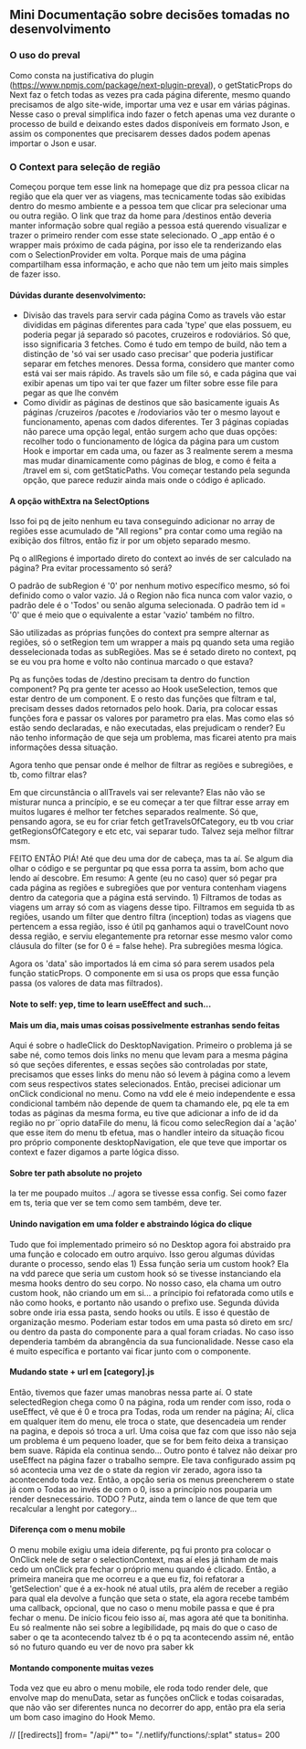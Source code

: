 ## Mini Documentação sobre decisões tomadas no desenvolvimento

### O uso do preval
Como consta na justificativa do plugin (https://www.npmjs.com/package/next-plugin-preval), o getStaticProps do Next faz o fetch todas as vezes pra cada página diferente, mesmo quando precisamos de algo site-wide, importar uma vez e usar em várias páginas. Nesse caso o preval simplifica indo fazer o fetch apenas uma vez durante o processo de build e deixando estes dados disponíveis em formato Json, e assim os componentes que precisarem desses dados podem apenas importar o Json e usar.

### O Context para seleção de região
Começou porque tem esse link na homepage que diz pra pessoa clicar na região que ela quer ver as viagens, mas tecnicamente todas são exibidas dentro do mesmo ambiente e a pessoa tem que clicar pra selecionar uma ou outra região. O link que traz da home para /destinos então deveria manter informação sobre qual região a pessoa está querendo visualizar e trazer o primeiro render com esse state selecionado. O _app então é o wrapper mais próximo de cada página, por isso ele ta renderizando elas com o SelectionProvider em volta. Porque mais de uma página compartilham essa informação, e acho que não tem um jeito mais simples de fazer isso.

#### Dúvidas durante desenvolvimento:
- Divisão das travels para servir cada página
Como as travels vão estar divididas em páginas diferentes para cada 'type' que elas possuem, eu poderia pegar já separado só pacotes, cruzeiros e rodoviários. Só que, isso significaria 3 fetches. Como é tudo em tempo de build, não tem a distinção de 'só vai ser usado caso precisar' que poderia justificar separar em fetches menores. Dessa forma, considero que manter como está vai ser mais rápido. As travels são um file só, e cada página que vai exibir apenas um tipo vai ter que fazer um filter sobre esse file para pegar as que lhe convém
- Como dividir as páginas de destinos que são basicamente iguais
As páginas /cruzeiros /pacotes e /rodoviarios vão ter o mesmo layout e funcionamento, apenas com dados diferentes. Ter 3 páginas copiadas não parece uma opção legal, então surgem acho que duas opções: recolher todo o funcionamento de lógica da página para um custom Hook e importar em cada uma, ou fazer as 3 realmente serem a mesma mas mudar dinamicamente como páginas de blog, e como é feita a /travel em si, com getStaticPaths. Vou começar testando pela segunda opção, que parece reduzir ainda mais onde o código é aplicado.


#### A opção withExtra na SelectOptions
Isso foi pq de jeito nenhum eu tava conseguindo adicionar no array de regiões esse acumulado de "All regions" pra contar como uma região na exibição dos filtros, então fiz ir por um objeto separado mesmo.

Pq o allRegions é importado direto do context ao invés de ser calculado na página? Pra evitar processamento só será?

O padrão de subRegion é '0' por nenhum motivo específico mesmo, só foi definido como o valor vazio. Já o Region não fica nunca com valor vazio, o padrão dele é o 'Todos' ou senão alguma selecionada. O padrão tem id = '0' que é meio que o equivalente a estar 'vazio' também no filtro.

São utilizadas as próprias funções do context pra sempre alternar as regiões, só o setRegion tem um wrapper a mais pq quando seta uma região desselecionada todas as subRegiões. Mas se é setado direto no context, pq se eu vou pra home e volto não continua marcado o que estava?

Pq as funções todas de /destino precisam ta dentro do function component? Pq pra gente ter acesso ao Hook useSelection, temos que estar dentro de um component. E o resto das funções que filtram e tal, precisam desses dados retornados pelo hook. Daria, pra colocar essas funções fora e passar os valores por parametro pra elas. Mas como elas só estão sendo declaradas, e não executadas, elas prejudicam o render? Eu não tenho informação de que seja um problema, mas ficarei atento pra mais informações dessa situação.

Agora tenho que pensar onde é melhor de filtrar as regiões e subregiões, e tb, como filtrar elas?

Em que circunstância o allTravels vai ser relevante? Elas não vão se misturar nunca a princípio, e se eu começar a ter que filtrar esse array em muitos lugares é melhor ter fetches separados realmente. Só que, pensando agora, se eu for criar fetch getTravelsOfCategory, eu tb vou criar getRegionsOfCategory e etc etc, vai separar tudo. Talvez seja melhor filtrar msm.

FEITO ENTÃO PIÁ! Até que deu uma dor de cabeça, mas ta aí. Se algum dia olhar o código e se perguntar pq que essa porra ta assim, bom acho que lendo aí descobre. Em resumo: A gente (eu no caso) quer só pegar pra cada página as regiões e subregiões que por ventura contenham viagens dentro da categoria que a página está servindo. 1) Filtramos de todas as viagens um array só com as viagens desse tipo. Filtramos em seguida tb as regiões, usando um filter que dentro filtra (inception) todas as viagens que pertencem a essa região, isso é útil pq ganhamos aqui o travelCount novo dessa região, e serviu elegantemente pra retornar esse mesmo valor como cláusula do filter (se for 0 é = false hehe). Pra subregiões mesma lógica.

Agora os 'data' são importados lá em cima só para serem usados pela função staticProps. O componente em si usa os props que essa função passa (os valores de data mas filtrados).


#### Note to self: yep, time to learn useEffect and such...

#### Mais um dia, mais umas coisas possivelmente estranhas sendo feitas

Aqui é sobre o hadleClick do DesktopNavigation. Primeiro o problema já se sabe né, como temos dois links no menu que levam para a mesma página só que seções diferentes, e essas seções são controladas por state, precisamos que esses links do menu não só levem à página como a levem com seus respectivos states selecionados. Então, precisei adicionar um onClick condicional no menu. Como na vdd ele é meio independente e essa condicional também não depende de quem ta chamando ele, pq ele ta em todas as páginas da mesma forma, eu tive que adicionar a info de id da região no pr´´oprio dataFile do menu, lá ficou como selecRegion daí a 'ação' que esse item do menu tb efetua, mas o handler inteiro da situação ficou pro próprio componente desktopNavigation, ele que teve que importar os context e fazer digamos a parte lógica disso.


#### Sobre ter path absolute no projeto
Ia ter me poupado muitos ../ agora se tivesse essa config. Sei como fazer em ts, teria que ver se tem como sem também, deve ter.

#### Unindo navigation em uma folder e abstraindo lógica do clique
Tudo que foi implementado primeiro só no Desktop agora foi abstraido pra uma função e colocado em outro arquivo. Isso gerou algumas dúvidas durante o processo, sendo elas 1) Essa função seria um custom hook? Ela na vdd parece que seria um custom hook só se tivesse instanciando ela mesma hooks dentro do seu corpo. No nosso caso, ela chama um outro custom hook, não criando um em si... a príncipio foi refatorada como utils e não como hooks, e portanto não usando o prefixo use.
Segunda dúvida sobre onde iria essa pasta, sendo hooks ou utils. E isso é questão de organização mesmo. Poderiam estar todos em uma pasta só direto em src/ ou dentro da pasta do componente para a qual foram criadas. No caso isso dependeria também da abrangência da sua funcionalidade. Nesse caso ela é muito específica e portanto vai ficar junto com o componente.

#### Mudando state + url em [category].js
Então, tivemos que fazer umas manobras nessa parte aí. O state selectedRegion chega como 0 na página, roda um render com isso, roda o useEffect, vê que é 0 e troca pra Todas, roda um render na página; Aí, clica em qualquer item do menu, ele troca o state, que desencadeia um render na pagina, e depois só troca a url. Uma coisa que faz com que isso não seja um problema é um pequeno loader, que se for bem feito deixa a transiçao bem suave. Rápida ela continua sendo... 
Outro ponto é talvez não deixar pro useEffect na página fazer o trabalho sempre. Ele tava configurado assim pq só acontecia uma vez de o state da region vir zerado, agora isso ta acontecendo toda vez. Então, a opção seria os menus preencherem o state já com o Todas ao invés de com o 0, isso a princípio nos pouparia um render desnecessário. TODO ? Putz, ainda tem o lance de que tem que recalcular a lenght por category...

#### Diferença com o menu mobile
O menu mobile exigiu uma ideia diferente, pq fui pronto pra colocar o OnClick nele de setar o selectionContext, mas aí eles já tinham de mais cedo um onClick pra fechar o próprio menu quando é clicado. Então, a primeira maneira que me ocorreu e a que eu fiz, foi refatorar a 'getSelection' que é a ex-hook né atual utils, pra além de receber a região para qual ela devolve a função que seta o state, ela agora recebe também uma callback, opcional, que no caso o menu mobile passa e que é pra fechar o menu.
De início ficou feio isso aí, mas agora até que ta bonitinha. Eu só realmente não sei sobre a legibilidade, pq mais do que o caso de saber o qe ta acontecendo talvez tb é o pq ta acontecendo assim né, então só no futuro quando eu ver de novo pra saber kk

#### Montando componente muitas vezes
Toda vez que eu abro o menu mobile, ele roda todo render dele, que envolve map do menuData, setar as funções onClick e todas coisaradas, que não vão ser diferentes nunca no decorrer do app, então pra ela seria um bom caso imagino do Hook Memo.

//
[[redirects]]
  from= "/api/*"
  to= "/.netlify/functions/:splat"
  status= 200